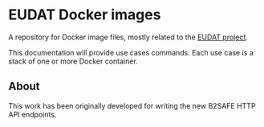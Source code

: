 # EUDAT Docker images

A repository for Docker image files, mostly related to the
[EUDAT project](http://eudat.eu/).

This documentation will provide use cases commands. Each use case
is a stack of one or more Docker container.

## About

This work has been originally developed for writing the new B2SAFE HTTP API endpoints.

<!--
### Hidden notes

A mac and linux GUI for irods
http://irods.org/2015/10/native-gui-access-to-irods-on-a-mac-or-linux-desktop/
-->